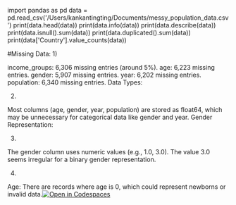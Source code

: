 import pandas as pd
data = pd.read_csv('/Users/kankantingting/Documents/messy_population_data.csv') 
print(data.head(data))
print(data.info(data))
print(data.describe(data))
print(data.isnull().sum(data))
print(data.duplicated().sum(data))
print(data['Country'].value_counts(data)) 

#Missing Data:
1)

income_groups: 6,306 missing entries (around 5%).
age: 6,223 missing entries.
gender: 5,907 missing entries.
year: 6,202 missing entries.
population: 6,340 missing entries.
Data Types:

2)
Most columns (age, gender, year, population) are stored as float64, which may be unnecessary for categorical data like gender and year.
Gender Representation:

3)
The gender column uses numeric values (e.g., 1.0, 3.0). The value 3.0 seems irregular for a binary gender representation.

4) 
Age:
There are records where age is 0, which could represent newborns or invalid data.[![Open in Codespaces](https://classroom.github.com/assets/launch-codespace-2972f46106e565e64193e422d61a12cf1da4916b45550586e14ef0a7c637dd04.svg)](https://classroom.github.com/open-in-codespaces?assignment_repo_id=16596636)
